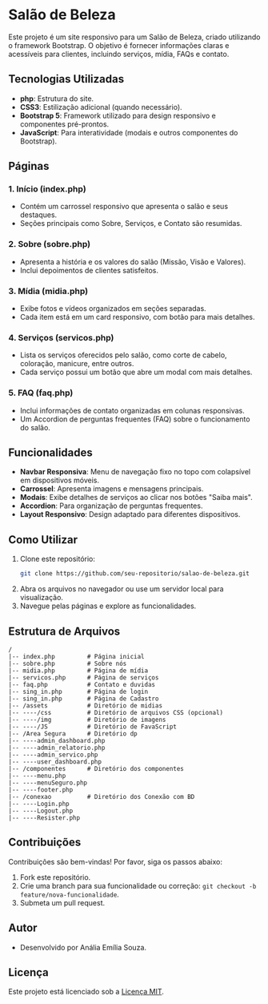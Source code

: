 # Salão de Beleza

Este projeto é um site responsivo para um Salão de Beleza, criado utilizando o framework Bootstrap. O objetivo é fornecer informações claras e acessíveis para clientes, incluindo serviços, mídia, FAQs e contato.

## Tecnologias Utilizadas
- **php**: Estrutura do site.
- **CSS3**: Estilização adicional (quando necessário).
- **Bootstrap 5**: Framework utilizado para design responsivo e componentes pré-prontos.
- **JavaScript**: Para interatividade (modais e outros componentes do Bootstrap).

## Páginas

### 1. **Início (index.php)**
- Contém um carrossel responsivo que apresenta o salão e seus destaques.
- Seções principais como Sobre, Serviços, e Contato são resumidas.

### 2. **Sobre (sobre.php)**
- Apresenta a história e os valores do salão (Missão, Visão e Valores).
- Inclui depoimentos de clientes satisfeitos.

### 3. **Mídia (midia.php)**
- Exibe fotos e vídeos organizados em seções separadas.
- Cada item está em um card responsivo, com botão para mais detalhes.

### 4. **Serviços (servicos.php)**
- Lista os serviços oferecidos pelo salão, como corte de cabelo, coloração, manicure, entre outros.
- Cada serviço possui um botão que abre um modal com mais detalhes.

### 5. **FAQ (faq.php)**
- Inclui informações de contato organizadas em colunas responsivas.
- Um Accordion de perguntas frequentes (FAQ) sobre o funcionamento do salão.

## Funcionalidades

- **Navbar Responsiva**: Menu de navegação fixo no topo com colapsível em dispositivos móveis.
- **Carrossel**: Apresenta imagens e mensagens principais.
- **Modais**: Exibe detalhes de serviços ao clicar nos botões "Saiba mais".
- **Accordion**: Para organização de perguntas frequentes.
- **Layout Responsivo**: Design adaptado para diferentes dispositivos.

## Como Utilizar
1. Clone este repositório:
   ```bash
   git clone https://github.com/seu-repositorio/salao-de-beleza.git
   ```
2. Abra os arquivos no navegador ou use um servidor local para visualização.
3. Navegue pelas páginas e explore as funcionalidades.

## Estrutura de Arquivos
```
/
|-- index.php         # Página inicial
|-- sobre.php         # Sobre nós
|-- midia.php         # Página de mídia
|-- servicos.php      # Página de serviços
|-- faq.php           # Contato e duvidas
|-- sing_in.php       # Página de login
|-- sing_in.php       # Página de Cadastro
|-- /assets           # Diretório de midias
|-- ----/css          # Diretório de arquivos CSS (opcional)
|-- ----/img          # Diretório de imagens
|-- ----/JS           # Diretório de FavaScript
|-- /Area Segura      # Diretório dp 
|-- ----admin_dashboard.php
|-- ----admin_relatorio.php
|-- ----admin_servico.php
|-- ----user_dashboard.php
|-- /componentes      # Diretório dos componentes
|-- ----menu.php
|-- ----menuSeguro.php
|-- ----footer.php
|-- /conexao          # Diretório dos Conexão com BD
|-- ----Login.php
|-- ----Logout.php
|-- ----Resister.php
```

## Contribuições
Contribuições são bem-vindas! Por favor, siga os passos abaixo:
1. Fork este repositório.
2. Crie uma branch para sua funcionalidade ou correção: `git checkout -b feature/nova-funcionalidade`.
3. Submeta um pull request.

## Autor
- Desenvolvido por Anália Emília Souza.

## Licença
Este projeto está licenciado sob a [Licença MIT](LICENSE).

